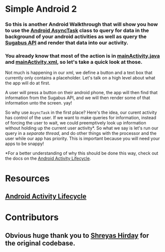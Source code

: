 # Simple Android 2 

### So this is another Android Walkthrough that will show you how to use the [Android AsyncTask](http://developer.android.com/reference/android/os/AsyncTask.html) class to query for data in the background of your android activities as well as query the [Sugabus API](http://api.rutgers.edu/) and render that data into our activity. 

### You already know that most of the action is in [mainActivity.java](https://github.com/DavidAwad/SimpleAndroid2/blob/master/app/src/main/java/edu/rutgers/rumad/rumadworkshoptwo/completed/MainActivity.java) and [mainActivity.xml](https://github.com/DavidAwad/SimpleAndroid2/blob/master/app/src/main/res/layout/activity_main.xml), so let's take a quick look at those. 

Not much is happening in our xml, we define a button and a text box that currently only contains a placeholder. 
Let's talk on a high level about what the app will do at first. 

A user will press a button on their android phone, the app will then find that information from the Sugabus API, and we will then render some of that information unto the screen. yay!  

So why use `AsyncTask` in the first place? Here's the idea, our curent activity has control of the user. If we want to make queries for information, instead of forcing the user to wait, we could preemptively look up information without holding up the current user activity*. So what we say is let's run our query in a *separate thread*, and do other things with the processor and the user while our app has priority. This is important because you will need your apps to be snappy! 

*For a better understanding of why this should be done this way, check out the docs on the [Android Activity Lifecycle](http://developer.android.com/reference/android/app/Activity.html). 

# Resources
## [Android Activity Lifecycle](http://developer.android.com/reference/android/app/Activity.html)


# Contributors

## Obvious huge thank you to [Shreyas Hirday](https://github.com/shreyashirday) for the original codebase. 

